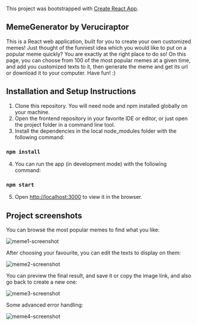 This project was bootstrapped with [Create React App](https://github.com/facebook/create-react-app).

## MemeGenerator by Veruciraptor

This is a React web application, built for you to create your own customized memes! Just thought of the funniest idea which you would like to put on a popular meme quickly? You are exactly at the right place to do so! On this page, you can choose from 100 of the most popular memes at a given time, and add you customized texts to it, then generate the meme and get its url or download it to your computer. Have fun! :)

## Installation and Setup Instructions

1. Clone this repository. You will need node and npm installed globally on your machine.
2. Open the frontend repository in your favorite IDE or editor, or just open the project folder in a command line tool.
3. Install the dependencies in the local node_modules folder with the following command:

### `npm install`

4. You can run the app (in development mode) with the following command:

### `npm start`

5. Open [http://localhost:3000](http://localhost:3000) to view it in the browser.

## Project screenshots

You can browse the most popular memes to find what you like:

![meme1-screenshot](https://user-images.githubusercontent.com/59374683/107620317-c8644800-6c54-11eb-9f18-feea8ef07260.jpg)

After choosing your favourite, you can edit the texts to display on them:

![meme2-screenshot](https://user-images.githubusercontent.com/59374683/107620390-e6ca4380-6c54-11eb-977c-555a4ba6af71.jpg)

You can preview the final result, and save it or copy the image link, and also go back to create a new one:

![meme3-screenshot](https://user-images.githubusercontent.com/59374683/107620394-e762da00-6c54-11eb-8fd9-1dcd601a8777.jpg)

Some advanced error handling:

![meme4-screenshot](https://user-images.githubusercontent.com/59374683/107620396-e7fb7080-6c54-11eb-80a2-dfed5957f302.jpg)
